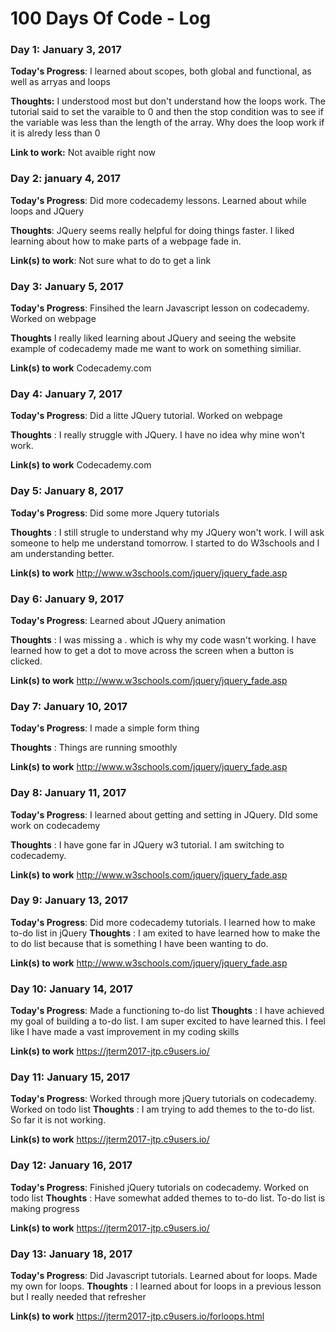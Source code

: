 # 100 Days Of Code - Log

### Day 1: January 3, 2017

**Today's Progress**: I learned about scopes, both global and functional, as well as arryas and loops

**Thoughts:** I understood most but don't understand how the loops work. The tutorial said to set the varaible to 0 and then the stop condition was to see if the variable was less than the length of the array. Why does the loop work if  it is alredy less than 0

**Link to work:** Not avaible right now

### Day 2: january 4, 2017 

**Today's Progress**: Did more codecademy lessons. Learned about while loops and JQuery

**Thoughts**: JQuery seems really helpful for doing things faster. I liked learning about how to make parts of a webpage fade in.

**Link(s) to work**: Not sure what to do to get a link


### Day 3: January 5, 2017

**Today's Progress**: Finsihed the learn Javascript lesson on codecademy. Worked on webpage

**Thoughts** I really liked learning about JQuery and seeing the website example of codecademy made me want to work on something similiar.

**Link(s) to work** Codecademy.com


### Day 4: January 7, 2017

**Today's Progress**: Did a litte JQuery tutorial. Worked on webpage

**Thoughts** : I really struggle with JQuery. I have no idea why mine won't work.

**Link(s) to work** Codecademy.com


### Day 5: January 8, 2017

**Today's Progress**: Did some more Jquery tutorials

**Thoughts** : I still strugle to understand why my JQuery won't work. I will ask someone to help me understand tomorrow. I started to do W3schools and I am understanding better.

**Link(s) to work** http://www.w3schools.com/jquery/jquery_fade.asp


### Day 6: January 9, 2017

**Today's Progress**: Learned about JQuery animation

**Thoughts** : I was missing a . which is why my code wasn't working. I have learned how to get a dot to move across the screen when a button is clicked.

**Link(s) to work** http://www.w3schools.com/jquery/jquery_fade.asp


### Day 7: January 10, 2017

**Today's Progress**: I made a simple form thing

**Thoughts** : Things are running smoothly

**Link(s) to work** http://www.w3schools.com/jquery/jquery_fade.asp


### Day 8: January 11, 2017
**Today's Progress**: I learned about getting and setting in JQuery. DId some work on codecademy

**Thoughts** : I have gone far in JQuery w3 tutorial. I am switching to codecademy.

**Link(s) to work** http://www.w3schools.com/jquery/jquery_fade.asp


### Day 9: January 13, 2017
**Today's Progress**: Did more codecademy tutorials. I learned how to make to-do list in jQuery
**Thoughts** : I am exited to have learned how to make the to do list because that is something I have been wanting to do.

**Link(s) to work** http://www.w3schools.com/jquery/jquery_fade.asp


### Day 10: January 14, 2017
**Today's Progress**: Made a functioning to-do list
**Thoughts** : I have achieved my goal of building a to-do list. I am super excited to have learned this. I feel like I have made a vast improvement in my coding skills

**Link(s) to work** https://jterm2017-jtp.c9users.io/


### Day 11: January 15, 2017
**Today's Progress**: Worked through more jQuery tutorials on codecademy. Worked on todo list
**Thoughts** : I am trying to add themes to the to-do list. So far it is not working.

**Link(s) to work** https://jterm2017-jtp.c9users.io/


### Day 12: January 16, 2017
**Today's Progress**: Finished jQuery tutorials on codecademy. Worked on todo list
**Thoughts** : Have somewhat added themes to to-do list. To-do list is making progress

**Link(s) to work** https://jterm2017-jtp.c9users.io/


### Day 13: January 18, 2017
**Today's Progress**: Did Javascript tutorials. Learned about for loops. Made my own for loops.
**Thoughts** : I learned about for loops in a previous lesson but I really needed that refresher

**Link(s) to work** https://jterm2017-jtp.c9users.io/forloops.html
